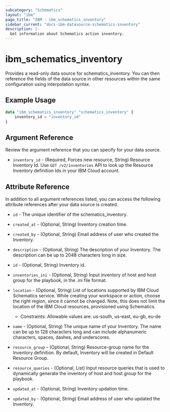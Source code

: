 ```yaml
---
subcategory: "Schematics"
layout: "ibm"
page_title: "IBM : ibm_schematics_inventory"
sidebar_current: "docs-ibm-datasource-schematics-inventory"
description: |-
  Get information about Schematics action inventory.
---
```


# ibm_schematics_inventory

Provides a read-only data source for schematics_inventory. You can then reference the fields of the data source in other resources within the same configuration using interpolation syntax.

## Example Usage

```terraform
data "ibm_schematics_inventory" "schematics_inventory" {
	inventory_id = "inventory_id"
}
```

## Argument Reference

Review the argument reference that you can specify for your data source.

* `inventory_id` - (Required, Forces new resource, String) Resource Inventory Id.  Use `GET /v2/inventories` API to look up the Resource Inventory definition Ids  in your IBM Cloud account.

## Attribute Reference

In addition to all argument references listed, you can access the following attribute references after your data source is created.

* `id` - The unique identifier of the schematics_inventory.
* `created_at` - (Optional, String) Inventory creation time.

* `created_by` - (Optional, String) Email address of user who created the Inventory.

* `description` - (Optional, String) The description of your Inventory.  The description can be up to 2048 characters long in size.

* `id` - (Optional, String) Inventory id.

* `inventories_ini` - (Optional, String) Input inventory of host and host group for the playbook,  in the .ini file format.

* `location` - (Optional, String) List of locations supported by IBM Cloud Schematics service.  While creating your workspace or action, choose the right region, since it cannot be changed.  Note, this does not limit the location of the IBM Cloud resources, provisioned using Schematics.
  * Constraints: Allowable values are: us-south, us-east, eu-gb, eu-de

* `name` - (Optional, String) The unique name of your Inventory.  The name can be up to 128 characters long and can include alphanumeric  characters, spaces, dashes, and underscores.

* `resource_group` - (Optional, String) Resource-group name for the Inventory definition.  By default, Inventory will be created in Default Resource Group.

* `resource_queries` - (Optional, List) Input resource queries that is used to dynamically generate  the inventory of host and host group for the playbook.

* `updated_at` - (Optional, String) Inventory updation time.

* `updated_by` - (Optional, String) Email address of user who updated the Inventory.

